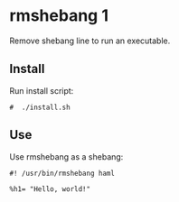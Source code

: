 # rmshebang 1

Remove shebang line to run an executable.

## Install

Run install script:

	#  ./install.sh

## Use

Use rmshebang as a shebang:

	#! /usr/bin/rmshebang haml

	%h1= "Hello, world!"
